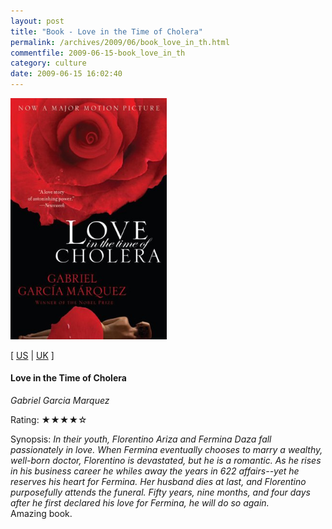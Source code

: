 ```yaml
---
layout: post
title: "Book - Love in the Time of Cholera"
permalink: /archives/2009/06/book_love_in_th.html
commentfile: 2009-06-15-book_love_in_th
category: culture
date: 2009-06-15 16:02:40
---
```


<img class="photo right" src="/assets/images/0307387143.jpg" width="250" alt="Love in the Time of Cholera Movie Tie-In Edition Vintage International cover" />

\[ [US](http://www.amazon.com/o/asin/0307387143) | [UK](http://www.amazon.co.uk/o/asin/0307387143) \]

#### Love in the Time of Cholera

<em>Gabriel Garcia Marquez</em>

Rating: ★★★★☆

<div class="book_synopsis" markdown="1">
Synopsis: <em>In their youth, Florentino Ariza and Fermina Daza fall passionately in love. When Fermina eventually chooses to marry a wealthy, well-born doctor, Florentino is devastated, but he is a romantic. As he rises in his business career he whiles away the years in 622 affairs--yet he reserves his heart for Fermina. Her husband dies at last, and Florentino purposefully attends the funeral. Fifty years, nine months, and four days after he first declared his love for Fermina, he will do so again.</em>

</div>
Amazing book.
